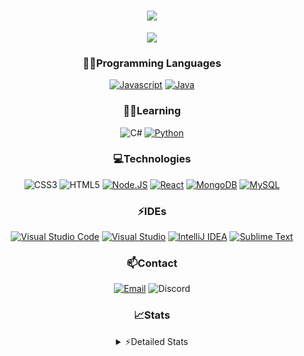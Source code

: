 <div align="center">

<h1 align="center">
  <a href="https://git.io/typing-svg">
    <img src="https://readme-typing-svg.herokuapp.com/?lines=Hello,+There!+👋;This+is+chicho.;CEO+on+Hely+Development....;&center=true&size=25">
  </a>
</h1>
  
<p align="center">
  <img src="https://lanyard.cnrad.dev/api/418087525735858208" />
</p>

### 👨‍💻Programming Languages
  [![Javascript](https://img.shields.io/badge/JavaScript-323330?style=for-the-badge&logo=javascript&logoColor=F7DF1E)](https://www.javascript.com)
  [![Java](https://img.shields.io/badge/Java-ED8B00?style=for-the-badge&logo=java&logoColor=white)](https://www.java.com)
  
### 👨‍💻Learning
  ![C#](https://img.shields.io/badge/C%23-239120?style=for-the-badge&logo=c-sharp&logoColor=white)
  [![Python](https://img.shields.io/badge/Python-FFD43B?style=for-the-badge&logo=python&logoColor=blue)](https://www.python.org)  

### 💻Technologies
  ![CSS3](https://img.shields.io/badge/CSS3-1572B6?style=for-the-badge&logo=css3&logoColor=white)
  ![HTML5](https://img.shields.io/badge/HTML5-E34F26?style=for-the-badge&logo=html5&logoColor=white)
  [![Node.JS](https://img.shields.io/badge/Node.js-339933?style=for-the-badge&logo=nodedotjs&logoColor=white)](https://nodejs.org)
  [![React](https://img.shields.io/badge/React-20232A?style=for-the-badge&logo=react&logoColor=61DAFB)](https://reactjs.org/)
  [![MongoDB](https://img.shields.io/badge/MongoDB-4EA94B?style=for-the-badge&logo=mongodb&logoColor=white)](https://www.mongodb.com)
  [![MySQL](https://img.shields.io/badge/MySQL-005C84?style=for-the-badge&logo=mysql&logoColor=white)](https://www.mysql.com)

### ⚡IDEs
  [![Visual Studio Code](https://img.shields.io/badge/Visual_Studio_Code-0078D4?style=for-the-badge&logo=visual%20studio%20code&logoColor=white)](https://code.visualstudio.com)
  [![Visual Studio](https://img.shields.io/badge/Visual_Studio-5C2D91?style=for-the-badge&logo=visual%20studio&logoColor=white)](https://visualstudio.com)
  [![IntelliJ IDEA](https://img.shields.io/badge/IntelliJIDEA-000000.svg?style=for-the-badge&logo=intellij-idea&logoColor=white)](https://www.jetbrains.com/idea)
  [![Sublime Text](https://img.shields.io/badge/sublime_text-%23575757.svg?&style=for-the-badge&logo=sublime-text&logoColor=important)](https://www.sublimetext.com)
  
### 📫Contact
  [![Email](https://img.shields.io/badge/Email-gastondalla@gmail.com-04619f?style=for-the-badge&logo=gmail&logoColor=white)](mailto:gastondalla@gmail.com)
  ![Discord](https://img.shields.io/badge/Discord-Chicho%234281-5865F2?style=for-the-badge&logo=discord&logoColor=white)
</br>  

### 📈Stats
<details>
    <summary> ⚡Detailed Stats</summary>
    <br/>

<!--START_SECTION:waka-->
![Code Time](http://img.shields.io/badge/Code%20Time-33%20hrs%2020%20mins-blue)

![Profile Views](http://img.shields.io/badge/Profile%20Views-1-blue)

**🐱 My GitHub Data** 

> 🏆 1 Contributions in the Year 2023
 > 
> 📦 36.7 kB Used in GitHub's Storage 
 > 
> 🚫 Not Opted to Hire
 > 
> 📜 8 Public Repositories 
 > 
> 🔑 6 Private Repositories  
 > 
**I'm a Night 🦉** 

```text
🌞 Morning        5 commits       ░░░░░░░░░░░░░░░░░░░░░░░░░   02.46 % 
🌆 Daytime       38 commits       ████░░░░░░░░░░░░░░░░░░░░░   18.72 % 
🌃 Evening       96 commits       ███████████░░░░░░░░░░░░░░   47.29 % 
🌙 Night         64 commits       ████████░░░░░░░░░░░░░░░░░   31.53 % 

```
📅 **I'm Most Productive on Tuesday** 

```text
Monday          14 commits       █░░░░░░░░░░░░░░░░░░░░░░░░   06.90 % 
Tuesday         50 commits       ██████░░░░░░░░░░░░░░░░░░░   24.63 % 
Wednesday       33 commits       ████░░░░░░░░░░░░░░░░░░░░░   16.26 % 
Thursday        21 commits       ██░░░░░░░░░░░░░░░░░░░░░░░   10.34 % 
Friday          28 commits       ███░░░░░░░░░░░░░░░░░░░░░░   13.79 % 
Saturday        31 commits       ███░░░░░░░░░░░░░░░░░░░░░░   15.27 % 
Sunday          26 commits       ███░░░░░░░░░░░░░░░░░░░░░░   12.81 % 

```


📊 **This Week I Spent My Time On** 

```text
⌚︎ Time Zone: America/Argentina/Buenos_Aires

💬 Programming Languages: 
HTML                     46 mins             ███████░░░░░░░░░░░░░░░░░░   30.41 % 
YAML                     41 mins             ██████░░░░░░░░░░░░░░░░░░░   27.46 % 
JavaScript               24 mins             ████░░░░░░░░░░░░░░░░░░░░░   16.42 % 
Java                     21 mins             ███░░░░░░░░░░░░░░░░░░░░░░   14.42 % 
CSS                      8 mins              █░░░░░░░░░░░░░░░░░░░░░░░░   05.72 % 

🔥 Editors: 
VS Code                  1 hr 27 mins        ██████████████░░░░░░░░░░░   57.85 % 
IntelliJ                 1 hr 3 mins         ██████████░░░░░░░░░░░░░░░   42.15 % 

🐱‍💻 Projects: 
helydev.com              1 hr 10 mins        ███████████░░░░░░░░░░░░░░   46.81 % 
Void-1.7                 42 mins             ███████░░░░░░░░░░░░░░░░░░   27.96 % 
Blast                    20 mins             ███░░░░░░░░░░░░░░░░░░░░░░   13.44 % 
UPGRADER.CC Re-seller Web16 mins             ██░░░░░░░░░░░░░░░░░░░░░░░   10.95 % 
Pulsar                   1 min               ░░░░░░░░░░░░░░░░░░░░░░░░░   00.75 % 

💻 Operating System: 
Windows                  2 hrs 31 mins       █████████████████████████   100.00 % 

```

**I Mostly Code in JavaScript** 

```text
JavaScript               8 repos             ██████████░░░░░░░░░░░░░░░   40.00 % 
Java                     6 repos             ███████░░░░░░░░░░░░░░░░░░   30.00 % 
CSS                      2 repos             ██░░░░░░░░░░░░░░░░░░░░░░░   10.00 % 
C#                       1 repo              █░░░░░░░░░░░░░░░░░░░░░░░░   05.00 % 
Batchfile                1 repo              █░░░░░░░░░░░░░░░░░░░░░░░░   05.00 % 

```



 Last Updated on 22/02/2023 06:17:55 UTC
<!--END_SECTION:waka-->
</details>
